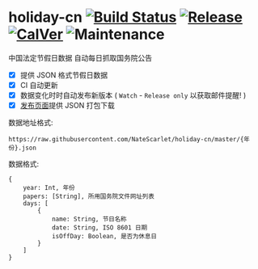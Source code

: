# holiday-cn [![Build Status](https://travis-ci.org/NateScarlet/holiday-cn.svg?branch=master)](https://travis-ci.org/NateScarlet/holiday-cn) [![Release](https://img.shields.io/github/release/NateScarlet/holiday-cn.svg)](https://github.com/NateScarlet/holiday-cn/releases/latest) [![CalVer](https://img.shields.io/badge/calver-YYYY.0M.0D-22bfda.svg)](http://calver.org) ![Maintenance](https://img.shields.io/maintenance/yes/2019.svg)

中国法定节假日数据 自动每日抓取国务院公告

- [x] 提供 JSON 格式节假日数据
- [x] CI 自动更新
- [x] 数据变化时时自动发布新版本 ( `Watch` - `Release only` 以获取邮件提醒! )
- [x] [发布页面]提供 JSON 打包下载

数据地址格式:

    https://raw.githubusercontent.com/NateScarlet/holiday-cn/master/{年份}.json

数据格式:

```JSON格式说明
{
    year: Int, 年份
    papers: [String], 所用国务院文件网址列表
    days: [
        {
            name: String, 节日名称
            date: String, ISO 8601 日期
            isOffDay: Boolean, 是否为休息日
        }
    ]
}
```

[发布页面]: https://github.com/NateScarlet/holiday-cn/releases
